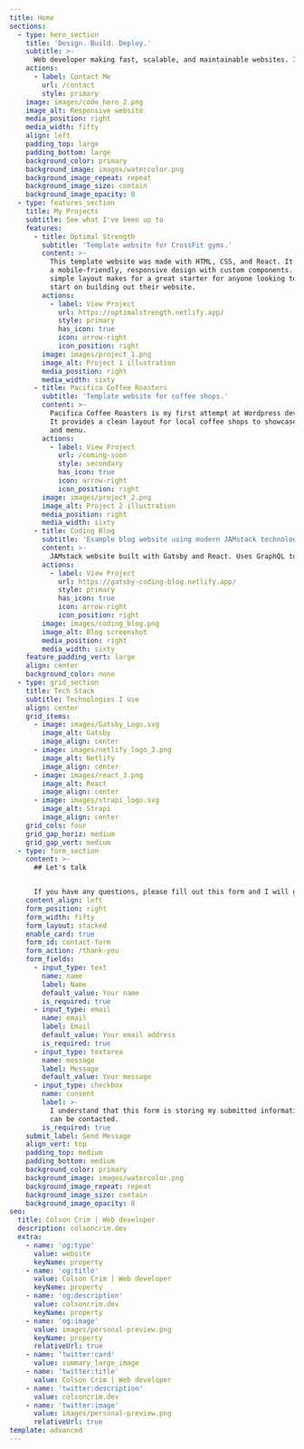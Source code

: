 ```yaml
---
title: Home
sections:
  - type: hero_section
    title: 'Design. Build. Deploy.'
    subtitle: >-
      Web developer making fast, scalable, and maintainable websites. I'm an experienced developer, leveraging modern technologies to create products that users love.
    actions:
      - label: Contact Me
        url: /contact
        style: primary
    image: images/code_hero_2.png
    image_alt: Responsive website
    media_position: right
    media_width: fifty
    align: left
    padding_top: large
    padding_bottom: large
    background_color: primary
    background_image: images/watercolor.png
    background_image_repeat: repeat
    background_image_size: contain
    background_image_opacity: 8
  - type: features_section
    title: My Projects
    subtitle: See what I've been up to
    features:
      - title: Optimal Strength
        subtitle: 'Template website for CrossFit gyms.'
        content: >-
          This template website was made with HTML, CSS, and React. It features
          a mobile-friendly, responsive design with custom components. It's
          simple layout makes for a great starter for anyone looking to get a head
          start on building out their website.
        actions:
          - label: View Project
            url: https://optimalstrength.netlify.app/
            style: primary
            has_icon: true
            icon: arrow-right
            icon_position: right
        image: images/project_1.png
        image_alt: Project 1 illustration
        media_position: right
        media_width: sixty
      - title: Pacifica Coffee Roasters
        subtitle: 'Template website for coffee shops.'
        content: >-
          Pacifica Coffee Roasters is my first attempt at Wordpress development!
          It provides a clean layout for local coffee shops to showcase their products
          and menu.
        actions:
          - label: View Project
            url: /coming-soon
            style: secondary
            has_icon: true
            icon: arrow-right
            icon_position: right
        image: images/project_2.png
        image_alt: Project 2 illustration
        media_position: right
        media_width: sixty
      - title: Coding Blog
        subtitle: 'Example blog website using modern JAMstack technologies.'
        content: >-
          JAMstack website built with Gatsby and React. Uses GraphQL to query markdown files to pull in data for each blog post.
        actions:
          - label: View Project
            url: https://gatsby-coding-blog.netlify.app/
            style: primary
            has_icon: true
            icon: arrow-right
            icon_position: right
        image: images/coding_blog.png
        image_alt: Blog screenshot
        media_position: right
        media_width: sixty
    feature_padding_vert: large
    align: center
    background_color: none
  - type: grid_section
    title: Tech Stack
    subtitle: Technologies I use
    align: center
    grid_items:
      - image: images/Gatsby_Logo.svg
        image_alt: Gatsby
        image_align: center
      - image: images/netlify_logo_3.png
        image_alt: Netlify
        image_align: center
      - image: images/react_3.png
        image_alt: React
        image_align: center
      - image: images/strapi_logo.svg
        image_alt: Strapi
        image_align: center
    grid_cols: four
    grid_gap_horiz: medium
    grid_gap_vert: medium
  - type: form_section
    content: >-
      ## Let's talk


      If you have any questions, please fill out this form and I will get in touch with you as soon as I can.
    content_align: left
    form_position: right
    form_width: fifty
    form_layout: stacked
    enable_card: true
    form_id: contact-form
    form_action: /thank-you
    form_fields:
      - input_type: text
        name: name
        label: Name
        default_value: Your name
        is_required: true
      - input_type: email
        name: email
        label: Email
        default_value: Your email address
        is_required: true
      - input_type: textarea
        name: message
        label: Message
        default_value: Your message
      - input_type: checkbox
        name: consent
        label: >-
          I understand that this form is storing my submitted information so I
          can be contacted.
        is_required: true
    submit_label: Send Message
    align_vert: top
    padding_top: medium
    padding_bottom: medium
    background_color: primary
    background_image: images/watercolor.png
    background_image_repeat: repeat
    background_image_size: contain
    background_image_opacity: 8
seo:
  title: Colson Crim | Web developer
  description: colsoncrim.dev
  extra:
    - name: 'og:type'
      value: website
      keyName: property
    - name: 'og:title'
      value: Colson Crim | Web developer
      keyName: property
    - name: 'og:description'
      value: colsoncrim.dev
      keyName: property
    - name: 'og:image'
      value: images/personal-preview.png
      keyName: property
      relativeUrl: true
    - name: 'twitter:card'
      value: summary_large_image
    - name: 'twitter:title'
      value: Colson Crim | Web developer
    - name: 'twitter:description'
      value: colsoncrim.dev
    - name: 'twitter:image'
      value: images/personal-preview.png
      relativeUrl: true
template: advanced
---
```

